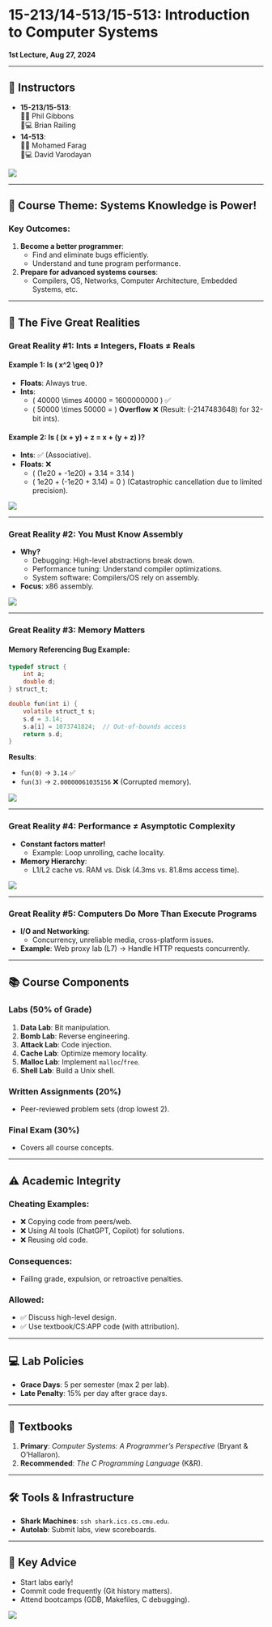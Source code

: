
# 15-213/14-513/15-513: Introduction to Computer Systems  
**1st Lecture, Aug 27, 2024**  

---

## 📌 Instructors  
- **15-213/15-513**:  
  🧑🏫 Phil Gibbons  
  🧑💻 Brian Railing  
- **14-513**:  
  🧑🏫 Mohamed Farag  
  🧑💻 David Varodayan  

![](https://wy-static.wenxiaobai.com/chat-doc/6a7da06c4a6d01e99341ce2c8c906f9b-image.png)  

---

## 🎯 Course Theme: **Systems Knowledge is Power!**  
### Key Outcomes:  
1. **Become a better programmer**:  
   - Find and eliminate bugs efficiently.  
   - Understand and tune program performance.  
2. **Prepare for advanced systems courses**:  
   - Compilers, OS, Networks, Computer Architecture, Embedded Systems, etc.  

---

## 🌟 **The Five Great Realities**  

### **Great Reality #1: Ints ≠ Integers, Floats ≠ Reals**  
#### Example 1: Is \( x^2 \geq 0 \)?  
- **Floats**: Always true.  
- **Ints**:  
  - \( 40000 \times 40000 = 1600000000 \) ✅  
  - \( 50000 \times 50000 = \) **Overflow** ❌ (Result: \(-2147483648\) for 32-bit ints).  

#### Example 2: Is \( (x + y) + z = x + (y + z) \)?  
- **Ints**: ✅ (Associative).  
- **Floats**: ❌  
  - \( (1e20 + -1e20) + 3.14 = 3.14 \)  
  - \( 1e20 + (-1e20 + 3.14) = 0 \) (Catastrophic cancellation due to limited precision).  

![](https://wy-static.wenxiaobai.com/chat-doc/103042a3fd4869e2adc58940578e74c0-image.png)  

---

### **Great Reality #2: You Must Know Assembly**  
- **Why?**  
  - Debugging: High-level abstractions break down.  
  - Performance tuning: Understand compiler optimizations.  
  - System software: Compilers/OS rely on assembly.  
- **Focus**: x86 assembly.  

![](https://wy-static.wenxiaobai.com/chat-doc/00ec6c6caabf27ca1b869a3b21ba319e-image.png)  

---

### **Great Reality #3: Memory Matters**  
#### Memory Referencing Bug Example:  
```c  
typedef struct {  
    int a;  
    double d;  
} struct_t;  

double fun(int i) {  
    volatile struct_t s;  
    s.d = 3.14;  
    s.a[i] = 1073741824;  // Out-of-bounds access  
    return s.d;  
}  
```  
**Results**:  
- `fun(0)` → `3.14` ✅  
- `fun(3)` → `2.00000061035156` ❌ (Corrupted memory).  

![](https://wy-static.wenxiaobai.com/chat-doc/30b8b9c7d55b6484c0a5a605819826e3-image.png)  

---

### **Great Reality #4: Performance ≠ Asymptotic Complexity**  
- **Constant factors matter!**  
  - Example: Loop unrolling, cache locality.  
- **Memory Hierarchy**:  
  - L1/L2 cache vs. RAM vs. Disk (4.3ms vs. 81.8ms access time).  

![](https://wy-static.wenxiaobai.com/chat-doc/80ea529642a097bae7e3bd7243de09c4-image.png)  

---

### **Great Reality #5: Computers Do More Than Execute Programs**  
- **I/O and Networking**:  
  - Concurrency, unreliable media, cross-platform issues.  
- **Example**: Web proxy lab (L7) → Handle HTTP requests concurrently.  

---

## 📚 **Course Components**  
### **Labs (50% of Grade)**  
1. **Data Lab**: Bit manipulation.  
2. **Bomb Lab**: Reverse engineering.  
3. **Attack Lab**: Code injection.  
4. **Cache Lab**: Optimize memory locality.  
5. **Malloc Lab**: Implement `malloc`/`free`.  
6. **Shell Lab**: Build a Unix shell.  

### **Written Assignments (20%)**  
- Peer-reviewed problem sets (drop lowest 2).  

### **Final Exam (30%)**  
- Covers all course concepts.  

---

## ⚠️ **Academic Integrity**  
### **Cheating Examples**:  
- ❌ Copying code from peers/web.  
- ❌ Using AI tools (ChatGPT, Copilot) for solutions.  
- ❌ Reusing old code.  

### **Consequences**:  
- Failing grade, expulsion, or retroactive penalties.  

### **Allowed**:  
- ✅ Discuss high-level design.  
- ✅ Use textbook/CS:APP code (with attribution).  

---

## 💻 **Lab Policies**  
- **Grace Days**: 5 per semester (max 2 per lab).  
- **Late Penalty**: 15% per day after grace days.  

---

## 📖 **Textbooks**  
1. **Primary**: *Computer Systems: A Programmer’s Perspective* (Bryant & O’Hallaron).  
2. **Recommended**: *The C Programming Language* (K&R).  

---

## 🛠️ **Tools & Infrastructure**  
- **Shark Machines**: `ssh shark.ics.cs.cmu.edu`.  
- **Autolab**: Submit labs, view scoreboards.  

---

## 🚀 **Key Advice**  
- Start labs early!  
- Commit code frequently (Git history matters).  
- Attend bootcamps (GDB, Makefiles, C debugging).  

![](https://wy-static.wenxiaobai.com/chat-doc/4e002faa674f1ab16505393d58846195-image.png)  
